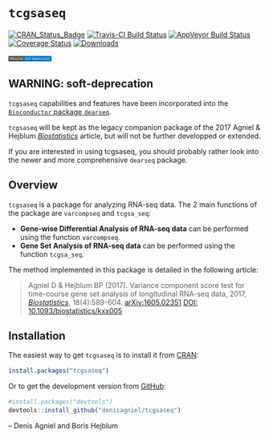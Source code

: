 
<!-- README.md is generated from README.Rmd. Please edit that file -->

# `tcgsaseq`

[![CRAN\_Status\_Badge](http://www.r-pkg.org/badges/version/tcgsaseq)](https://cran.r-project.org/package=tcgsaseq)
[![Travis-CI Build
Status](https://travis-ci.org/denisagniel/tcgsaseq.svg?branch=master)](https://travis-ci.org/denisagniel/tcgsaseq)
[![AppVeyor Build
Status](https://ci.appveyor.com/api/projects/status/github/denisagniel/tcgsaseq?branch=master&svg=true)](https://ci.appveyor.com/project/denisagniel/tcgsaseq)
[![Coverage
Status](https://img.shields.io/codecov/c/github/denisagniel/tcgsaseq/master.svg)](https://codecov.io/github/denisagniel/tcgsaseq?branch=master)
[![Downloads](https://cranlogs.r-pkg.org/badges/tcgsaseq?color=blue)](https://www.r-pkg.org/pkg/tcgsaseq)

<img src="man/figures/lifecycle-soft-deprecated.svg" width="17%" />

## WARNING: soft-deprecation

`tcgsaseq` capabilities and features have been incorporated into the
[`Bioconductor` package
`dearseq`](https://bioconductor.org/packages/dearseq/).

`tcgsaseq` will be kept as the legacy companion package of the 2017
Agniel & Hejblum
[*Biostatistics*](https://academic.oup.com/biostatistics/article-abstract/18/4/589/3065599)
article, but will not be further developped or extended.

If you are interested in using tcgsaseq, you should probably rather look
into the newer and more comprehensive `dearseq` package.

## Overview

`tcgsaseq` is a package for analyzing RNA-seq data. The 2 main functions
of the package are `varcompseq` and `tcgsa_seq`:

  - **Gene-wise Differential Analysis of RNA-seq data** can be performed
    using the function `varcompseq`.
  - **Gene Set Analysis of RNA-seq data** can be performed using the
    function `tcgsa_seq`.

The method implemented in this package is detailed in the following
article:

> Agniel D & Hejblum BP (2017). Variance component score test for
> time-course gene set analysis of longitudinal RNA-seq data, 2017,
> [*Biostatistics*](https://academic.oup.com/biostatistics/article-abstract/18/4/589/3065599),
> 18(4):589-604. [arXiv:1605.02351](https://arxiv.org/abs/1605.02351v4)
> [DOI: 10.1093/biostatistics/kxx005](https://doi.org/10.1093/biostatistics/kxx005)

## Installation

The easiest way to get `tcgsaseq` is to install it from
[CRAN](https://cran.r-project.org/package=tcgsaseq):

``` r
install.packages("tcgsaseq")
```

Or to get the development version from
[GitHub](https://github.com/denisagniel/tcgsaseq):

``` r
#install.packages("devtools")
devtools::install_github("denisagniel/tcgsaseq")
```

– Denis Agniel and Boris Hejblum
